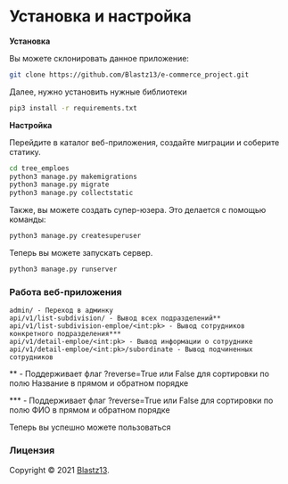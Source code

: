 # Установка и настройка

**Установка**

Вы можете склонировать данное приложение:

```bash 
git clone https://github.com/Blastz13/e-commerce_project.git
```

Далее, нужно установить нужные библиотеки

```bash
pip3 install -r requirements.txt
```

**Настройка**

Перейдите в каталог веб-приложения, создайте миграции и соберите статику.

```bash
cd tree_emploes
python3 manage.py makemigrations
python3 manage.py migrate
python3 manage.py collectstatic
```

Также, вы можете создать супер-юзера. Это делается с помощью команды:

```bash
python3 manage.py createsuperuser
```

Теперь вы можете запускать сервер.

```bash
python3 manage.py runserver
```

### Работа веб-приложения

```url
admin/ - Переход в админку
api/v1/list-subdivision/ - Вывод всех подразделений**
api/v1/list-subdivision-emploe/<int:pk> - Вывод сотрудников конкретного подразделения***
api/v1/detail-emploe/<int:pk> - Вывод информации о сотруднике
api/v1/detail-emploe/<int:pk>/subordinate - Вывод подчиненных сотрудников
```

** - Поддерживает флаг ?reverse=True или False для сортировки по полю Название в прямом и обратном порядке

*** - Поддерживает флаг ?reverse=True или False для сортировки по полю ФИО в прямом и обратном порядке

Теперь вы успешно можете пользоваться 


### Лицензия

Copyright © 2021 [Blastz13](https://github.com/Blastz13/).
